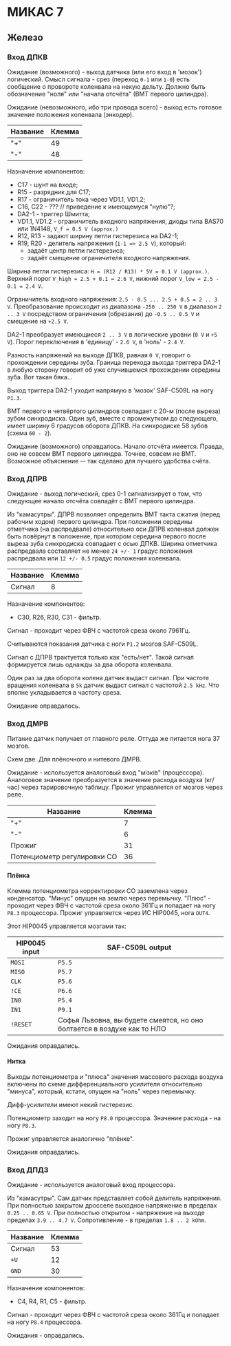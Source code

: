 # МИКАС 7

## Железо

### Вход ДПКВ

Ожидание (возможного) - выход датчика (или его вход в 'мозок') логический. Смысл сигнала -
срез (переход ```0-1``` или ```1-0```) есть сообщение о провороте коленвала на некую дельту.
Должно быть обозначение "ноля" или "начала отсчёта" (ВМТ первого цилиндра).

Ожидание (невозможного, ибо три провода всего) - выход есть готовое значение положения коленвала (энкодер).

| Название | Клемма |
| -------- | ------ |
| "+"      | 49     |
| "-"      | 48     |

Назначение компонентов:
* C17 - шунт на входе;
* R15 - разрядник для C17;
* R17 - ограничитель тока через VD1.1, VD1.2;
* C16, C22 - ??? // приведение к имеющемуся "нулю"?;
* DA2-1 - триггер Шмитта;
* VD1.1, VD1.2 - ограничитель входного напряжения, диоды типа BAS70 или 1N4148, ```V_f = 0.5 V (approx.)```
* R12, R13 - задают ширину петли гистерезиса на DA2-1;
* R19, R20 - делитель напряжения (```1-1 => 2.5 V```), который:
    - задаёт центр петли гистерезиса;
    - задаёт смещение ограничителя входного напряжения.

Ширина петли гистерезиса: ```H = (R12 / R13) * 5V = 0.1 V (approx.)```.
Верхний порог ```V_high = 2.5 + 0.1 = 2.6 V```, нижний порог ```V_low = 2.5 - 0.1 = 2.4 V```.

Ограничитель входного напряжения: ```2.5 - 0.5 ... 2.5 + 0.5 = 2 .. 3 V```.
Преобразование происходит из диапазона ```-250 .. 250 V``` в диапазон ```2 .. 3 V```
посредством ограничения (обрезания) до ```-0.5 .. 0.5 V``` и смещение на ```+2.5 V```.

DA2-1 преобразует имеющиеся ```2 .. 3 V``` в логические уровни (```0 V``` и ```+5 V```).
Порог переключения в 'единицу' - ```2.6 V```, в 'ноль' - ```2.4 V```.

Разность напряжений на выходе ДПКВ, равная ```0 V```, говорит о прохождении середины зуба.
Граница перехода выхода триггера DA2-1 в любую сторону говорит об уже случившемся прохождении середины зуба.
Вот такая бяка...

Выход триггера DA2-1 уходит напрямую в 'мозок' SAF-C509L на ногу ```P1.3```.

ВМТ первого и четвёртого цилиндров совпадает с 20-м (после выреза) зубом синхродиска.
Один зуб, вместе с промежутком до следующего, имеет ширину 6 градусов оборота ДПКВ.
На синхродиске 58 зубов (схема ```60 - 2```).

Ожидание (возможного) оправдалось. Начало отсчёта имеется. Правда, оно не совсем ВМТ первого цилиндра.
Точнее, совсем не ВМТ. Возможное объяснение -- так сделано для лучшего удобства счёта.

### Вход ДПРВ

Ожидание - выход логический, срез 0-1 сигнализирует о том, что следующее начало отсчёта совпадёт с ВМТ первого цилиндра.

Из "камасутры". ДПРВ позволяет определить ВМТ такта сжатия (перед рабочим ходом) первого цилиндра.
При положении середины отметчика (на распредвале) относительно оси ДПРВ коленвал должен быть повёрнут в положение,
при котором середина первого после выреза зуба синхродиска совпадает с осью ДПКВ.
Ширина отметчика распредвала составляет не менее ```24 +/- 1``` градус положения распредвала или ```12 +/- 0.5``` градус положения коленвала.

| Название | Клемма |
| -------- | ------ |
| Сигнал   | 8      |

Назначение компонентов:
* C30, R26, R30, C31 - фильтр.

Сигнал - проходит через ФВЧ с частотой среза около 7961Гц.

Считываются показания датчика с ноги ```P1.2``` мозгов SAF-C509L.

Сигнал с ДПРВ трактуется только как "есть/нет".
Такой сигнал формируется лишь однажды за два оборота коленвала.

Один раз за два оборота колена датчик выдаст сигнал.
При частоте вращения коленвала в ```5k``` датчик выдаст сигнал с частотой ```2.5 kHz```.
Что вполне укладывается в частоту среза.

Ожидание оправдалось.

### Вход ДМРВ

Питание датчик получает от главного реле. Оттуда же питается нога 37 мозгов.

Схем две. Для плёночного и нитевого ДМРВ.

Ожидание - используется аналоговый вход "мізків" (процессора).
Аналоговое значение преобразуется в значение расхода воздуха (кг/час) через тарировочную таблицу.
Прожиг управляется от мозгов через реле.

| Название                          | Клемма |
| --------------------------------- | ------ |
| "+"                               | 7      |
| "-"                               | 6      |
| Прожиг                            | 31     |
| Потенциометр регулировки CO       | 36     |

#### Плёнка

Клемма потенциометра корректировки CO заземлена через конденсатор.
"Минус" опущен на землю через перемычку.
"Плюс" - проходит через ФВЧ с частотой среза около 361Гц и попадает на ногу ```P8.3``` процессора.
Прожиг управляется через ИС HIP0045, нога ```OUT4```.

Этот HIP0045 управляется мозгами так:

| HIP0045 input | SAF-C509L output |
| ------------- | ---------------- |
| ```MOSI```    | ```P5.5```       |
| ```MISO```    | ```P5.7```       |
| ```CLK```     | ```P5.6```       |
| ```!CE```     | ```P6.6```       |
| ```IN0```     | ```P5.4```       |
| ```IN1```     | ```P9.1```       |
| ```!RESET```  | Софья Львовна, вы будете смеятся, но оно болтается в воздухе как то НЛО |

Ожидания оправдались.

#### Нитка

Выходы потенциометра и "плюса" значения массового расхода воздуха включены по схеме
дифференциального усилителя относительно "минуса", который, кстати, опущен на "ноль" через перемычку.

Дифф-усилители имеют некий гистерезис.

Потенциометр заходит на ногу ```P8.0``` процессора. Значение расхода - на ногу ```P8.3```.

Прожиг управляется аналогично "плёнке".

Ожидания оправдались.

### Вход ДПДЗ

Ожидание - используется аналоговый вход процессора.

Из "камасутры". Сам датчик представляет собой делитель напряжения.
При полностью закрытом дросселе выходное напряжение в пределах ```0.25 .. 0.65 V```.
При полностью открытом - напряжение на выходе пределах ```3.9 .. 4.7 V```.
Сопротивление - в пределах ```1.8 .. 2 kOhm```.

| Название | Клемма |
| -------- | ------ |
| Сигнал   | 53     |
| `+U`     | 12     |
| `GND`    | 30     |

Назначение компонентов:
 * C4, R4, R1, C5 - фильтр.

Сигнал - проходит через ФВЧ с частотой среза около 361Гц и попадает на ногу ```P8.4``` процессора.

Ожидания - оправдались.

